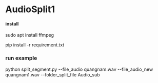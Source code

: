 # AudioSplit1


#### install

sudo apt install ffmpeg


pip install -r requirement.txt

### run example

python split_segment.py --file_audio quangnam.wav --file_audio_new quangnam1.wav --folder_split_file Audio_sub 
